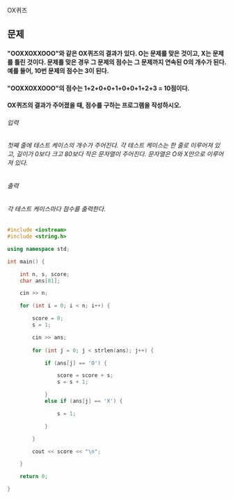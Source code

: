 OX퀴즈
## 문제
#### "OOXXOXXOOO"와 같은 OX퀴즈의 결과가 있다. O는 문제를 맞은 것이고, X는 문제를 틀린 것이다. 문제를 맞은 경우 그 문제의 점수는 그 문제까지 연속된 O의 개수가 된다. 예를 들어, 10번 문제의 점수는 3이 된다.

#### "OOXXOXXOOO"의 점수는 1+2+0+0+1+0+0+1+2+3 = 10점이다.

#### OX퀴즈의 결과가 주어졌을 때, 점수를 구하는 프로그램을 작성하시오.

###### 입력
###### 첫째 줄에 테스트 케이스의 개수가 주어진다. 각 테스트 케이스는 한 줄로 이루어져 있고, 길이가 0보다 크고 80보다 작은 문자열이 주어진다. 문자열은 O와 X만으로 이루어져 있다.

###### 출력
###### 각 테스트 케이스마다 점수를 출력한다.

```c++
#include <iostream>
#include <string.h>

using namespace std;

int main() {

	int n, s, score;
	char ans[81];

	cin >> n;

	for (int i = 0; i < n; i++) {

		score = 0;
		s = 1;

		cin >> ans;
		
		for (int j = 0; j < strlen(ans); j++) {

			if (ans[j] == 'O') {

				score = score + s;
				s = s + 1;

			}
			else if (ans[j] == 'X') {

				s = 1;

			}

		}

		cout << score << "\n";

	}

	return 0;

}
```
